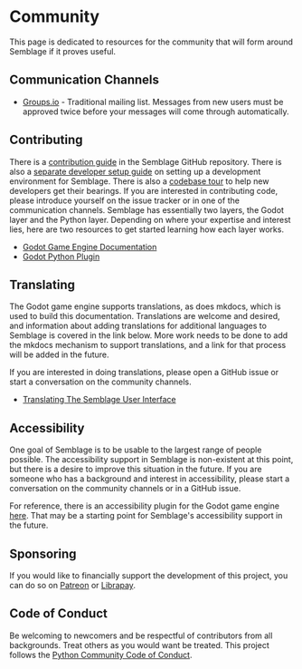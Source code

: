 # Community

This page is dedicated to resources for the community that will form around Semblage if it proves useful.

## Communication Channels

* [Groups.io](https://groups.io/g/semblage) - Traditional mailing list. Messages from new users must be approved twice before your messages will come through automatically.

## Contributing

There is a [contribution guide](https://github.com/7BIndustries/Semblage/blob/master/CONTRIBUTING.md) in the Semblage GitHub repository. There is also a [separate developer setup guide](developer_setup.md) on setting up a development environment for Semblage. There is also a [codebase tour](codebase_tour.md) to help new developers get their bearings. If you are interested in contributing code, please introduce yourself on the issue tracker or in one of the communication channels. Semblage has essentially two layers, the Godot layer and the Python layer. Depending on where your expertise and interest lies, here are two resources to get started learning how each layer works.

* [Godot Game Engine Documentation](https://docs.godotengine.org/en/stable/)
* [Godot Python Plugin](https://github.com/touilleMan/godot-python)

## Translating

The Godot game engine supports translations, as does mkdocs, which is used to build this documentation. Translations are welcome and desired, and information about adding translations for additional languages to Semblage is covered in the link below. More work needs to be done to add the mkdocs mechanism to support translations, and a link for that process will be added in the future.

If you are interested in doing translations, please open a GitHub issue or start a conversation on the community channels.

* [Translating The Semblage User Interface](ui_translation.md)

## Accessibility

One goal of Semblage is to be usable to the largest range of people possible. The accessibility support in Semblage is non-existent at this point, but there is a desire to improve this situation in the future. If you are someone who has a background and interest in accessibility, please start a conversation on the community channels or in a GitHub issue.

For reference, there is an accessibility plugin for the Godot game engine [here](https://github.com/lightsoutgames/godot-accessibility). That may be a starting point for Semblage's accessibility support in the future.

## Sponsoring

If you would like to financially support the development of this project, you can do so on [Patreon](https://www.patreon.com/jmwright) or [Librapay](https://liberapay.com/jmwright/).

## Code of Conduct

Be welcoming to newcomers and be respectful of contributors from all backgrounds. Treat others as you would want be treated. This project follows the [Python Community Code of Conduct](https://www.python.org/psf/codeofconduct/).
